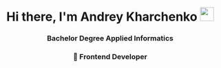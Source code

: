 <h1 align="center">Hi there, I'm Andrey Kharchenko 
<img src="https://github.com/blackcater/blackcater/raw/main/images/Hi.gif" height="32"/></h1>
<h3 align="center">Bachelor Degree Applied Informatics</h3>
<h3 align="center">🔭 Frontend Developer</h3>

<!--
**AndreyKharchenko/AndreyKharchenko** is a ✨ _special_ ✨ repository because its `README.md` (this file) appears on your GitHub profile.

Here are some ideas to get you started:

- 🔭 I’m currently working on ...
- 🌱 I’m currently learning ...
- 👯 I’m looking to collaborate on ...
- 🤔 I’m looking for help with ...
- 💬 Ask me about ...
- 📫 How to reach me: ...
- 😄 Pronouns: ...
- ⚡ Fun fact: ...
-->
